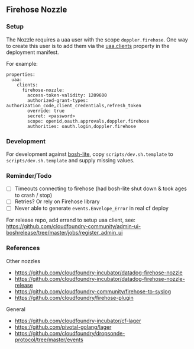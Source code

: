 ## Firehose Nozzle

### Setup

The Nozzle requires a uaa user with the scope `doppler.firehose`. One way to create this user
is to add them via the
[uaa.clients](https://github.com/cloudfoundry/uaa-release/blob/master/jobs/uaa/spec)
property in the deployment manifest.

For example:

```
properties:
  uaa:
    clients:
      firehose-nozzle:
        access-token-validity: 1209600
        authorized-grant-types: authorization_code,client_credentials,refresh_token
        override: true
        secret: <password>
        scope: openid,oauth.approvals,doppler.firehose
        authorities: oauth.login,doppler.firehose
```

### Development

For development against
[bosh-lite](https://github.com/cloudfoundry/bosh-lite),
copy `scripts/dev.sh.template` to `scripts/dev.sh.template` and supply missing values.

### Reminder/Todo

- [ ] Timeouts connecting to firehose (had bosh-lite shut down & took ages to crash / stop)
- [ ] Retries? Or rely on Firehose library
- [ ] Never able to generate `events.Envelope_Error` in real cf deploy

For release repo, add errand to setup uaa client, see:
https://github.com/cloudfoundry-community/admin-ui-boshrelease/tree/master/jobs/register_admin_ui

### References

Other nozzles
* https://github.com/cloudfoundry-incubator/datadog-firehose-nozzle
* https://github.com/cloudfoundry-incubator/datadog-firehose-nozzle-release
* https://github.com/cloudfoundry-community/firehose-to-syslog
* https://github.com/cloudfoundry/firehose-plugin

General
* https://github.com/cloudfoundry-incubator/cf-lager
* https://github.com/pivotal-golang/lager
* https://github.com/cloudfoundry/dropsonde-protocol/tree/master/events
